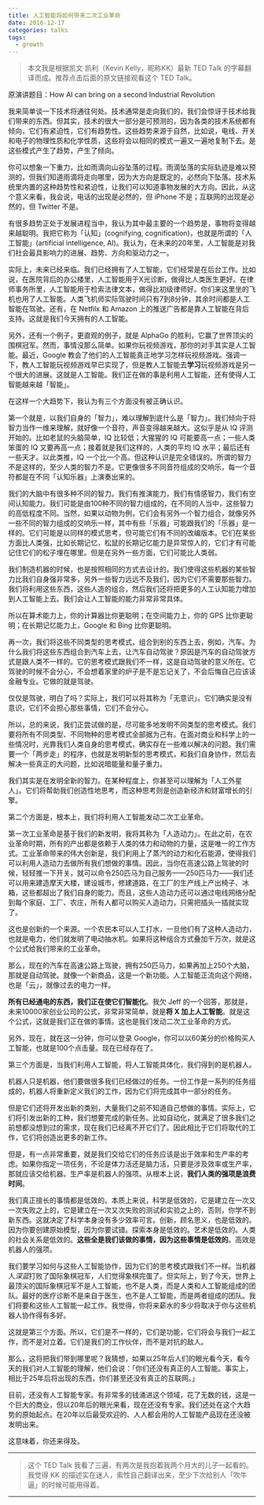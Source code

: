 ```yaml
---
title: 人工智能将如何带来二次工业革命
date: 2016-12-17
categories: talks
tags:
  - growth
---
```


> 本文我是根据凯文·凯利（Kevin Kelly，昵称KK）最新 TED Talk 的字幕翻译而成。推荐点击后面的原文链接观看这个 TED Talk。

原演讲题目：How AI can bring on a second Industrial Revolution

我来简单谈一下技术将通往何处。技术通常是走向我们的，我们会惊讶于技术给我们带来的东西。但其实，技术的很大一部分是可预测的，因为各类的技术系统都有倾向，它们有紧迫性，它们有趋势性。这些趋势来源于自然，比如说，电线、开关和电子的物理性质和化学性质，这些将会以相同的模式一遍又一遍地复制下去。是这些模式产生了趋势，产生了倾向。

你可以想象一下重力，比如雨滴向山谷坠落的过程。雨滴坠落的实际轨迹是难以预测的，但我们知道雨滴将走向哪里，因为大方向是既定的，必然向下坠落。技术系统里内置的这种趋势性和紧迫性，让我们可以知道事物发展的大方向。因此，从这个意义来看，我会说，电话的出现是必然的，但 iPhone 不是；互联网的出现是必然的，但 Twitter 不是。

有很多趋势正处于发展进程当中，我认为其中最主要的一个趋势是，事物将变得越来越聪明。我把它称为「认知」(cognifying, cognification)，也就是所谓的「人工智能」(artificial intelligence, AI)。我认为，在未来的20年里，人工智能是对我们社会最具影响力的进展、趋势、方向和驱动力之一。

实际上，未来已经来临。我们已经拥有了人工智能，它们经常是在后台工作。比如说，在医院背后的办公楼里，人工智能用于X光诊断，做得比人类医生更好。在律师事务所里，人工智能用于检索法律文本，做得比初级律师好。你们来这里坐的飞机也用了人工智能。人类飞机师实际驾驶时间只有7到8分钟，其余时间都是人工智能在驾驶。还有，在 Netfilx 和 Amazon 上的推送广告都是靠人工智能在背后支持。这就是我们今天拥有的人工智能。

另外，还有一个例子，更直观的例子，就是 AlphaGo 的胜利，它赢了世界顶尖的围棋冠军。然而，事情没那么简单。如果你玩视频游戏，那你的对手其实是人工智能。最近，Google 教会了他们的人工智能真正地学习怎样玩视频游戏。强调一下，教人工智能玩视频游戏早已实现了，但是教人工智能去**学习**玩视频游戏是另一个很大的进展。这就是人工智能。我们正在做的事是利用人工智能，还有使得人工智能越来越「智能」。

在这样一个大趋势下，我认为有三个方面没有被正确认识。

第一个就是，以我们自身的「智力」，难以理解到底什么是「智力」。我们倾向于将智力当作一维来理解，就好像一个音符，声音变得越来越大。这似乎是从 IQ 评测开始的。比如老鼠的头脑简单，IQ 比较低；大猩猩的 IQ 可能要高一点；一些人类笨蛋的 IQ 又要再高一点；接着就是我们这样的，人类的平均 IQ 水平；最后还有一些天才。以此类推，IQ 一个比一个高。但这种认识是完全错误的。所谓的智力不是这样的，至少人类的智力不是。它更像很多不同音符组成的交响乐，每一个音符都是在不同「认知乐器」上演奏出来的。

我们的大脑中有很多种不同的智力。我们有推演能力，我们有情感智力，我们有空间认知能力。我们可能是由100种不同的智力组成的，在不同的人当中，这些智力的高低程度不同。当然，如果以动物为例，它们会有另外一个智力组合，就像另外一些不同的智力组成的交响乐一样，其中有些「乐器」可能跟我们的「乐器」是一样的。它们可能是以同样的模式思考，但可能它们有不同的改编版本。它们在某些方面比人类强，比如长期记忆，松鼠的长期记忆能力是异常惊人的，它们才有可能记住它们的松子埋在哪里。但是在另外一些方面，它们可能比人类弱。

我们制造机器的时候，也是按照相同的方式去设计的。我们使得这些机器的某些智力比我们自身强非常多，另外一些智力远远不及我们，因为它们不需要那些智力。我们将利用这些东西，这些人造的组合，然后我们还将把更多的人工认知能力增加到人工智能上去。我们会让人工智能的能力非常非常具体。

所以在算术能力上，你的计算器比你更聪明；在空间能力上，你的 GPS 比你更聪明；在长期记忆能力上，Google 和 Bing 比你更聪明。

再一次，我们将这些不同类型的思考模式，组合到别的东西上去，例如，汽车。为什么我们将这些东西组合到汽车上去，让汽车自动驾驶？原因是汽车的自动驾驶方式是跟人类不一样的。它的思考模式跟我们不一样，这是自动驾驶的意义所在。它驾驶的时候不会分心，不会想着家里的炉子是不是忘记关了，不会后悔自己应该读金融专业。它做的就是驾驶。

仅仅是驾驶，明白了吗？实际上，我们可以将其称为「无意识」。它们确实是没有意识，它们不会担心那些事情，它们不会分心。

所以，总的来说，我们正尝试做的是，尽可能多地发明不同类型的思考模式。我们要将所有不同类型、不同物种的思考模式全部据为己有。在面对商业和科学上的一些情况时，光靠我们人类自身的思考模式，确实存在一些难以解决的问题。我们需要一个「两步走」的程序，也就是发明新型的思考模式，和我们自身协作，然后去解决一些真正的大问题，比如说暗能量和量子重力。

我们其实是在发明全新的智力。在某种程度上，你甚至可以理解为「人工外星人」。它们将帮助我们创造性地思考，而这种思考则是创造新经济和财富增长的引擎。

第二个方面是，根本上，我们将利用人工智能发动二次工业革命。

第一次工业革命是基于我们的新发明，我将其称为「人造动力」。在此之前，在农业革命时期，所有的产出都是依赖于人类的体力和动物的力量，这是唯一的工作方式。工业革命带来的伟大创新是，我们利用上了蒸汽的动力和化石能源，使得我们可以利用人造动力去做所有我们想做的事情。因此，当你在高速公路上驾驶的时候，轻轻推一下开关，就可以命令250匹马为自己服务——250匹马力——我们还可以用来建造摩天大楼，建设城市，修建道路，在工厂的生产线上产出椅子、冰箱，这些都超出了我们自身的能力。而且，这些人造动力还可以通过电线网络分配到每个家庭、工厂、农庄，所有人都可以购买人造动力，只需把插头一插就实现了。

这也是创新的一个来源。一个农民本可以人工打水，一旦他们有了这种人造动力，也就是电力，他们就发明了电动抽水机。如果将这种组合方式叠加千万次，就是这个公式给我们带来的工业革命。

那么，现在的汽车在高速公路上驾驶，拥有250匹马力，如果再加上250个大脑，那就是自动驾驶。就像一个新商品，这是一个新功能。人工智能正流向这个网络，也是「云」，就像过去的电力一样。

**所有已经通电的东西，我们正在使它们智能化**。我欠 Jeff  的一个回答，那就是，未来10000家创业公司的公式，非常非常简单，就是**将 X 加上人工智能**。就是这个公式，这就是我们正在做的事情。这也是我们发动二次工业革命的方式。

另外，现在，就在这一分钟，你可以登录 Google，你可以以60美分的价格购买人工智能，也就是100个点击量。现在已经存在了。

第三个方面是，当我们利用人工智能，将人工智能具体化，我们得到的是机器人。

机器人只是机器，他们要做很多我们已经做过的任务。一份工作是一系列的任务组成的，机器人将重新定义我们的工作，因为它们将完成其中一部分的任务。

但是它们还将开发出新的类别，大量我们之前不知道自己想做的事情。实际上，它们将引发出新的工种，我们想要完成的新任务。比如自动化，就满足了很多我们之前想都没想到过的需求，现在我们已经离不开它们了。因此相比于它们将取代的工作，它们将创造出更多的新工作。

但是，有一点非常重要，就是我们交给它们的任务应该是出于效率和生产率的考虑。如果你指定一项任务，不论是体力活还是脑力活，只要是涉及效率或生产率，那就应该交给机器。生产率是机器人的强项。从根本上说，**我们人类的强项是浪费时间**。

我们真正擅长的事情都是低效的。本质上来说，科学是低效的，它是建立在一次又一次失败之上的，它是建立在一次又次失败的测试和实验之上的，否则，你学不到新东西。这就决定了科学本身没有多少效率可言。创新，顾名思义，也是低效的。因为你要创建原始模型，因为你要试错。探索本身是低效的。艺术是低效的。人类的社会关系是低效的。**这些全是我们该做的事情，因为这些事情是低效的**。高效是机器人的强项。

我们要学习如何与这些人工智能协作，因为它们的思考模式跟我们不一样。当机器人*深蓝*打败了国际象棋冠军，人们觉得象棋完蛋了。但实际上，到了今天，世界上最顶尖的国际象棋冠军不是人工智能，也不是人类，而是人类和人工智能组成的团队。最好的医疗诊断不是来自于医生，也不是人工智能，而是两者组成的团队。我们将要和这些人工智能一起工作。我觉得，你将来薪水的多少将取决于你与这些机器人协作得有多好。

这就是第三个方面。所以，它们是不一样的，它们是功能，它们将会与我们一起工作，而不是对立着。它们是我们的工作伙伴，而不是对抗的敌人。

那么，这将把我们带到哪里呢？我猜想，如果以25年后人们的眼光看今天，看今天的我们对人工智能的理解，他们会说：「你们还没有真正的人工智能。事实上，相比于25年后将出现的东西，你们甚至还没有真正的互联网。」

目前，还没有人工智能专家。有非常多的钱涌进这个领域，花了无数的钱，这是一个巨大的商业，但以20年后的眼光来看，现在还没有专家。我们还处在这个大趋势的原始起点。在20年以后最受欢迎的、人人都会用的人工智能产品现在还没被发明出来。

这意味着，你还来得及。

----
> 这个 TED Talk 我看了三遍，有两次是我抱着我两个月大的儿子一起看的。我觉得 KK 的描述实在迷人，索性自己翻译出来，至少下次给别人「吹牛逼」的时候可能用得着。
----
